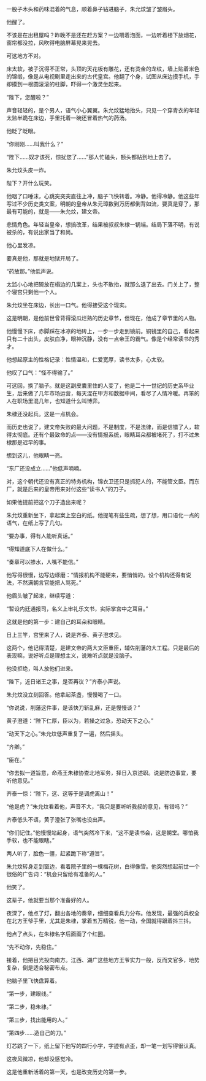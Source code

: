 一股子木头和药味混着的气息，顺着鼻子钻进脑子，朱允炆皱了皱眉头。

他醒了。

不该是在出租屋吗？昨晚不是还在赶方案？一边嚼着泡面，一边听着楼下放烟花，窗帘都没拉，风吹得电脑屏幕晃来晃去。

可这地方不对。

床太软，被子沉得不正常，头顶的天花板有雕花，还有烫金的龙纹，墙上贴着米色的锦缎，像是从电视剧里走出来的古代皇宫。他翻了个身，试图从床边摸手机，手却摸到一根圆滚滚的柱脚，吓得一个激灵坐起来。

“陛下，您醒啦？”

声音轻轻的，是个男人，语气小心翼翼。朱允炆猛地抬头，只见一个穿青衣的年轻太监半跪在床边，手里托着一碗还冒着热气的药汤。

他眨了眨眼。

“你刚刚……叫我什么？”

“陛下……奴才该死，惊扰您了……”那人忙磕头，额头都贴到地上去了。

朱允炆头皮一炸。

陛下？开什么玩笑。

他咽了口唾沫，心跳突突突直往上冲，脑子飞快转着。冷静。他得冷静。他这些年写过不少历史类文案，明朝的皇帝从朱元璋数到万历都倒背如流，要真是穿了，那最有可能的，就是——朱允炆，建文帝。

悲情角色。年轻当皇帝，想搞改革，结果被叔叔朱棣一锅端。结局下落不明，有说被杀的，有说出家当了和尚。

他心里发凉。

要真是他，那就是地狱开局了。

“药放那。”他低声说。

太监小心地把碗放在榻边的几案上，头也不敢抬，就那么退了出去。门关上了，整个寝宫只剩他一个人。

朱允炆坐在床边，长出一口气。他得接受这个现实。

这是明朝，是他前世曾背得滚瓜烂熟的历史章节，但现在，他成了章节里的人物。

他慢慢下床，赤脚踩在冰凉的地砖上，一步一步走到镜前。铜镜里的自己，看起来只有二十出头，皮肤白净，眼神沉静，没有一点帝王的霸气。像是个经常读书的秀才。

他想起原主的性格记录：性情温和，仁爱宽厚，读书太多，心太软。

他叹了口气：“怪不得输了。”

可这回，换了脑子。就是这副皮囊里住的人变了，他是二十一世纪的历史系毕业生，后来做了几年市场运营，每天混在甲方和数据中间，看尽了人情冷暖。再笨的人在职场里混几年，也知道什么叫博弈。

朱棣还没起兵。这是一点机会。

而历史也说了，建文帝失败的最大问题，不是制度，不是法律，而是信错了人，软得太彻底。还有个最致命的点——没有情报系统，眼睛耳朵都被堵死了，打不过朱棣那是迟早的事。

想到这儿，他眼睛一亮。

“东厂还没成立……”他低声喃喃。

对，这个朝代还没有真正的特务机构，锦衣卫还只是抓犯人的，不能管文臣。而东厂，就是后来的皇帝用来对付这些“读书人”的刀子。

如果他提前把这个刀子造出来呢？

朱允炆重新坐下，拿起案上空白的纸。他提笔有些生疏，想了想，用口语化一点的语气，在纸上写了几句。

“要办事，得有人能听真话。”

“得知道底下人在做什么。”

“奏章可以掺水，人嘴不能信。”

他写得很慢，边写边琢磨：“情报机构不能硬来，要悄悄的。设个机构还得有说法，不然满朝言官能把人骂死。”

他眉头皱了起来，继续写道：

“暂设内廷通报司，名义上审礼乐文书，实际掌宫中之耳目。”

这就是他的第一步：建自己的耳朵和眼睛。


日上三竿，宫里来了人，说是齐泰、黄子澄求见。

这两个，他记得清楚，是建文帝的两大文臣重臣，辅佐削藩的大工程。只是最后的表现嘛，说好听点是理想主义，说难听点就是没脑子。

他没拒绝，叫人放他们进来。

“陛下，近日诸王之事，是否再议？”齐泰小声说。

朱允炆没立刻回答。他拿起茶盏，慢慢喝了一口。

“你说说，削藩这件事，是该快刀斩乱麻，还是慢慢谈？”

黄子澄道：“陛下仁厚，臣以为，若操之过急，恐动天下之心。”

“动天下之心。”朱允炆低声重复了一遍，然后摇头。

“齐卿。”

“臣在。”

“你去拟一道旨意，命燕王朱棣协查北地军务，择日入京述职。说是防边事宜，要听他意见。”

齐泰一惊：“陛下，这、这等于是调虎离山！”

“他是虎？”朱允炆看着他，声音不大，“我只是要听听我叔的意见，有错吗？”

齐泰低头不语，黄子澄张了张嘴也没出声。

“你们记住。”他慢慢站起身，语气突然冷下来，“这不是读书会，这是朝堂。哪怕我手软，也不能眼瞎。”

两人听了，脸色一僵，赶紧跪下称“遵旨”。

朱允炆转身走到窗边，看着院子里的一棵梅花树，白得像雪。他突然想起前世一个很俗的广告词：“机会只留给有准备的人。”

他笑了。

这辈子，他就要当那个准备好的人。


夜深了，他点了灯，翻出各地的奏章，细细查看兵力分布。他发现，最强的兵权全在北方王爷手里，尤其是朱棣，掌着五万精锐，他一动，全国就得跟着抖三抖。

他点了点头，在朱棣名字后面画了个红圈。

“先不动你，先稳住。”

接着，他把目光投向南方。江西、湖广这些地方王爷实力一般，反而文官多，地势复杂，倒是适合秘密布点。

他脑子里飞快盘算着。

“第一步，建眼线。”

“第二步，稳朱棣。”

“第三步，找出能用的人。”

“第四步……造自己的刀。”

灯芯跳了一下，纸上留下他写的四行小字，字迹有点歪，却一笔一划写得很认真。

这夜风微凉，他却没感觉冷。

这是他重新活着的第一天，也是改变历史的第一步。